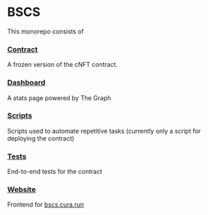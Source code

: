 # BSCS

This monorepo consists of

### [Contract](https://github.com/curaOS/Creative-Project/tree/master/packages/contract) 
A frozen version of the cNFT contract.

### [Dashboard](https://github.com/curaOS/Creative-Project/tree/master/packages/dashboard) 
A stats page powered by The Graph

### [Scripts](https://github.com/curaOS/Creative-Project/tree/master/packages/scripts)
Scripts used to automate repetitive tasks (currently only a script for deploying the contract)

### [Tests](https://github.com/curaOS/Creative-Project/tree/master/packages/tests)
End-to-end tests for the contract

### [Website](https://github.com/curaOS/Creative-Project/tree/master/packages/website)
Frontend for [bscs.cura.run](https://bscs.cura.run/)
